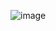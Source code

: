 ![image](https://github.com/FIAP-2024-3SIS/checkpointMicroservicoMachineMonsters/assets/123478633/83e20e2d-353a-4c88-9833-4bad4dca7aef)
